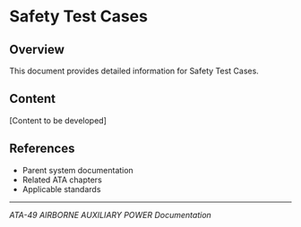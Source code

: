 # Safety Test Cases

## Overview

This document provides detailed information for Safety Test Cases.

## Content

[Content to be developed]

## References

- Parent system documentation
- Related ATA chapters
- Applicable standards

---

*ATA-49 AIRBORNE AUXILIARY POWER Documentation*
